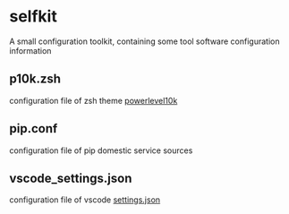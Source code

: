 # selfkit
A small configuration toolkit, containing some tool software configuration information

## p10k.zsh
configuration file of zsh theme [powerlevel10k](https://github.com/topics/powerlevel10k) 

## pip.conf
configuration file of pip domestic service sources

## vscode_settings.json
configuration file of vscode [settings.json](https://code.visualstudio.com/) 
